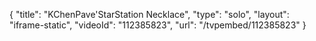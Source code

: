 {
    "title": "KChenPave'StarStation Necklace",
    "type": "solo",
    "layout": "iframe-static",
    "videoId": "112385823",
    "url": "\/tvpembed\/112385823"
}